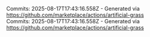 Commits: 2025-08-17T17:43:16.558Z - Generated via https://github.com/marketplace/actions/artificial-grass
<br>
Commits: 2025-08-17T17:43:16.558Z - Generated via https://github.com/marketplace/actions/artificial-grass
<br>
